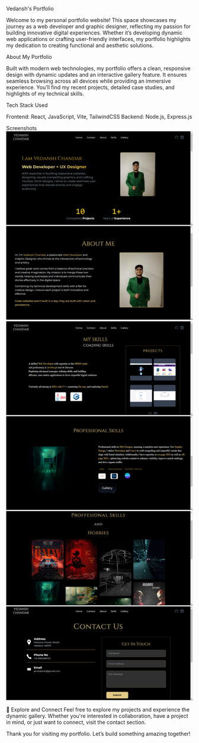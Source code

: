 Vedansh's Portfolio

Welcome to my personal portfolio website! This space showcases my journey as a web developer and graphic designer, reflecting my passion for building innovative digital experiences. Whether it’s developing dynamic web applications or crafting user-friendly interfaces, my portfolio highlights my dedication to creating functional and aesthetic solutions.

About My Portfolio

Built with modern web technologies, my portfolio offers a clean, responsive design with dynamic updates and an interactive gallery feature. It ensures seamless browsing across all devices while providing an immersive experience. You’ll find my recent projects, detailed case studies, and highlights of my technical skills.

Tech Stack Used

Frontend: React, JavaScript, Vite, TailwindCSS
Backend: Node.js, Express.js

Screenshots
![PORTFOLIO](./src/Photos/Screenshot%20(82).png)
![PORTFOLIO](./src/Photos/Screenshot%20(83).png)
![PORTFOLIO](./src/Photos/Screenshot%20(84).png)
![PORTFOLIO](./src/Photos/Screenshot%20(85).png)
![PORTFOLIO](./src/Photos/Screenshot%20(86).png)
![PORTFOLIO](./src/Photos/Screenshot%20(87).png)


🌿 Explore and Connect
Feel free to explore my projects and experience the dynamic gallery. Whether you're interested in collaboration, have a project in mind, or just want to connect, visit the contact section.

Thank you for visiting my portfolio. Let’s build something amazing together!